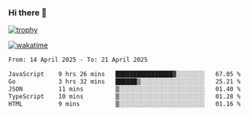 ### Hi there 👋

[![trophy](https://github-profile-trophy.vercel.app/?username=cxnky&theme=dracula)](https://github.com/ryo-ma/github-profile-trophy)

[![wakatime](https://wakatime.com/badge/user/1c39c599-5497-41b9-a5be-2c4676e7fd23.svg)](https://wakatime.com/@1c39c599-5497-41b9-a5be-2c4676e7fd23)
<!--START_SECTION:waka-->

```txt
From: 14 April 2025 - To: 21 April 2025

JavaScript    9 hrs 26 mins   ████████████████▓░░░░░░░░   67.05 %
Go            3 hrs 32 mins   ██████▒░░░░░░░░░░░░░░░░░░   25.21 %
JSON          11 mins         ▒░░░░░░░░░░░░░░░░░░░░░░░░   01.40 %
TypeScript    10 mins         ▒░░░░░░░░░░░░░░░░░░░░░░░░   01.28 %
HTML          9 mins          ▒░░░░░░░░░░░░░░░░░░░░░░░░   01.16 %
```

<!--END_SECTION:waka-->
